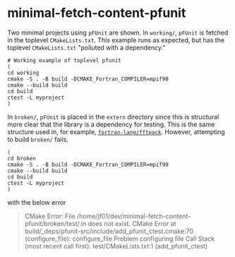 # minimal-fetch-content-pfunit

Two minimal projects using `pFUnit` are shown. In `working/`, `pFUnit` is 
fetched in the toplevel `CMakeLists.txt`. This example runs as expected,
but has the toplevel `CMakeLists.txt` "polluted with a dependency."

```shell
# Working example of toplevel pfunit
(
cd working
cmake -S . -B build -DCMAKE_Fortran_COMPILER=mpif90
cmake --build build 
cd build
ctest -L myproject 
)
```

In `broken/`, `pFUnit` is placed  in the `extern` directory since this is 
structural more clear that the library is a dependency for testing. This is the 
same structure used in, for example,
[`fortran-lang/fftpack`](https://github.com/fortran-lang/fftpack/tree/main/dependencies).
However, attempting to build `broken/` fails, 

```shell
(
cd broken
cmake -S . -B build -DCMAKE_Fortran_COMPILER=mpif90
cmake --build build 
cd build
ctest -L myproject 
)
```

with the below error

> CMake Error: File /home/jf01/dev/minimal-fetch-content-pfunit/broken/test/.in does not exist.
CMake Error at build/_deps/pfunit-src/include/add_pfunit_ctest.cmake:70 (configure_file):
  configure_file Problem configuring file
Call Stack (most recent call first):
  test/CMakeLists.txt:1 (add_pfunit_ctest)

